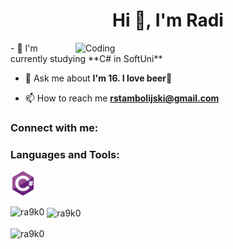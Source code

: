 <h1 align="center">Hi 👋, I'm Radi</h1>
<img align="right" alt="Coding" width="400" src="https://media2.giphy.com/media/RbDKaczqWovIugyJmW/giphy.gif?cid=790b76117a909d66bb59d2f36e4d9018ebf34e14fdd39f3d&rid=giphy.gif&ct=g">
- 🌱 I'm currently studying **C# in SoftUni**

- 💬 Ask me about **I'm 16. I love beer🍺**

- 📫 How to reach me **rstambolijski@gmail.com**

<h3 align="left">Connect with me:</h3>
<p align="left">
</p>

<h3 align="left">Languages and Tools:</h3>
<p align="left"> <a href="https://www.w3schools.com/cs/" target="_blank" rel="noreferrer"> <img src="https://raw.githubusercontent.com/devicons/devicon/master/icons/csharp/csharp-original.svg" alt="csharp" width="40" height="40"/> </a> </p>

<p><img align="left" src="https://github-readme-stats.vercel.app/api/top-langs?username=ra9k0&show_icons=true&theme=tokyonight&locale=en&layout=compact" alt="ra9k0" /></p>

<p>&nbsp;<img align="center" src="https://github-readme-stats.vercel.app/api?username=ra9k0&show_icons=true&theme=tokyonight&locale=en" alt="ra9k0" /></p>

<p><img align="center" src="https://github-readme-streak-stats.herokuapp.com/?user=ra9k0&theme=dark" alt="ra9k0" /></p>
